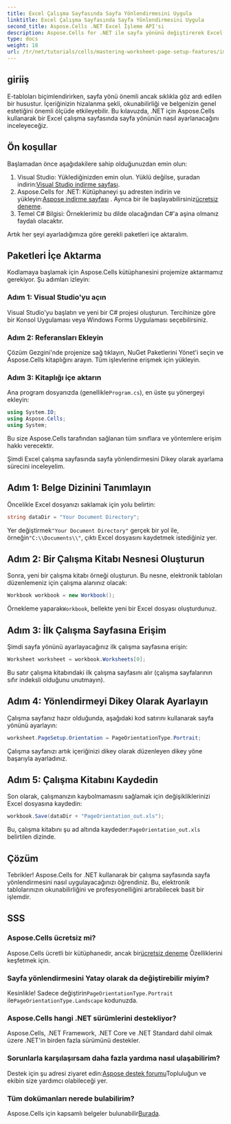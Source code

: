 ```yaml
---
title: Excel Çalışma Sayfasında Sayfa Yönlendirmesini Uygula
linktitle: Excel Çalışma Sayfasında Sayfa Yönlendirmesini Uygula
second_title: Aspose.Cells .NET Excel İşleme API'si
description: Aspose.Cells for .NET ile sayfa yönünü değiştirerek Excel elektronik tablolarınızın okunabilirliğini ve sunumunu nasıl geliştireceğinizi keşfedin. Bu adım adım kılavuz, net örnekler sunarak sizi süreçte yönlendirir.
type: docs
weight: 18
url: /tr/net/tutorials/cells/mastering-worksheet-page-setup-features/implement-page-orientation-in-excel-worksheet/
---
```

## giriiş

E-tabloları biçimlendirirken, sayfa yönü önemli ancak sıklıkla göz ardı edilen bir husustur. İçeriğinizin hizalanma şekli, okunabilirliği ve belgenizin genel estetiğini önemli ölçüde etkileyebilir. Bu kılavuzda, .NET için Aspose.Cells kullanarak bir Excel çalışma sayfasında sayfa yönünün nasıl ayarlanacağını inceleyeceğiz.

## Ön koşullar

Başlamadan önce aşağıdakilere sahip olduğunuzdan emin olun:

1. Visual Studio: Yüklediğinizden emin olun. Yüklü değilse, şuradan indirin:[Visual Studio indirme sayfası](https://visualstudio.microsoft.com/vs/).
2.  Aspose.Cells for .NET: Kütüphaneyi şu adresten indirin ve yükleyin:[Aspose indirme sayfası](https://releases.aspose.com/cells/net/) . Ayrıca bir ile başlayabilirsiniz[ücretsiz deneme](https://releases.aspose.com/).
3. Temel C# Bilgisi: Örneklerimiz bu dilde olacağından C#'a aşina olmanız faydalı olacaktır.

Artık her şeyi ayarladığımıza göre gerekli paketleri içe aktaralım.

## Paketleri İçe Aktarma

Kodlamaya başlamak için Aspose.Cells kütüphanesini projemize aktarmamız gerekiyor. Şu adımları izleyin:

### Adım 1: Visual Studio'yu açın

Visual Studio'yu başlatın ve yeni bir C# projesi oluşturun. Tercihinize göre bir Konsol Uygulaması veya Windows Forms Uygulaması seçebilirsiniz.

### Adım 2: Referansları Ekleyin

Çözüm Gezgini'nde projenize sağ tıklayın, NuGet Paketlerini Yönet'i seçin ve Aspose.Cells kitaplığını arayın. Tüm işlevlerine erişmek için yükleyin.

### Adım 3: Kitaplığı içe aktarın

 Ana program dosyanızda (genellikle`Program.cs`), en üste şu yönergeyi ekleyin:

```csharp
using System.IO;
using Aspose.Cells;
using System;
```

Bu size Aspose.Cells tarafından sağlanan tüm sınıflara ve yöntemlere erişim hakkı verecektir.

Şimdi Excel çalışma sayfasında sayfa yönlendirmesini Dikey olarak ayarlama sürecini inceleyelim.

## Adım 1: Belge Dizinini Tanımlayın

Öncelikle Excel dosyanızı saklamak için yolu belirtin:

```csharp
string dataDir = "Your Document Directory";
```

 Yer değiştirmek`"Your Document Directory"` gerçek bir yol ile, örneğin`"C:\\Documents\\"`, çıktı Excel dosyasını kaydetmek istediğiniz yer.

## Adım 2: Bir Çalışma Kitabı Nesnesi Oluşturun

Sonra, yeni bir çalışma kitabı örneği oluşturun. Bu nesne, elektronik tabloları düzenlemeniz için çalışma alanınız olacak:

```csharp
Workbook workbook = new Workbook();
```

 Örnekleme yaparak`Workbook`, bellekte yeni bir Excel dosyası oluşturdunuz.

## Adım 3: İlk Çalışma Sayfasına Erişim

Şimdi sayfa yönünü ayarlayacağınız ilk çalışma sayfasına erişin:

```csharp
Worksheet worksheet = workbook.Worksheets[0];
```

Bu satır çalışma kitabındaki ilk çalışma sayfasını alır (çalışma sayfalarının sıfır indeksli olduğunu unutmayın).

## Adım 4: Yönlendirmeyi Dikey Olarak Ayarlayın

Çalışma sayfanız hazır olduğunda, aşağıdaki kod satırını kullanarak sayfa yönünü ayarlayın:

```csharp
worksheet.PageSetup.Orientation = PageOrientationType.Portrait;
```

Çalışma sayfanızı artık içeriğinizi dikey olarak düzenleyen dikey yöne başarıyla ayarladınız.

## Adım 5: Çalışma Kitabını Kaydedin

Son olarak, çalışmanızın kaybolmamasını sağlamak için değişikliklerinizi Excel dosyasına kaydedin:

```csharp
workbook.Save(dataDir + "PageOrientation_out.xls");
```

 Bu, çalışma kitabını şu ad altında kaydeder:`PageOrientation_out.xls` belirtilen dizinde.

## Çözüm

Tebrikler! Aspose.Cells for .NET kullanarak bir çalışma sayfasında sayfa yönlendirmesini nasıl uygulayacağınızı öğrendiniz. Bu, elektronik tablolarınızın okunabilirliğini ve profesyonelliğini artırabilecek basit bir işlemdir.

## SSS

### Aspose.Cells ücretsiz mi?

 Aspose.Cells ücretli bir kütüphanedir, ancak bir[ücretsiz deneme](https://releases.aspose.com/) Özelliklerini keşfetmek için.

### Sayfa yönlendirmesini Yatay olarak da değiştirebilir miyim?

 Kesinlikle! Sadece değiştirin`PageOrientationType.Portrait` ile`PageOrientationType.Landscape` kodunuzda.

### Aspose.Cells hangi .NET sürümlerini destekliyor?

Aspose.Cells, .NET Framework, .NET Core ve .NET Standard dahil olmak üzere .NET'in birden fazla sürümünü destekler.

### Sorunlarla karşılaşırsam daha fazla yardıma nasıl ulaşabilirim?

 Destek için şu adresi ziyaret edin:[Aspose destek forumu](https://forum.aspose.com/c/cells/9)Topluluğun ve ekibin size yardımcı olabileceği yer.

### Tüm dokümanları nerede bulabilirim?

 Aspose.Cells için kapsamlı belgeler bulunabilir[Burada](https://reference.aspose.com/cells/net/).